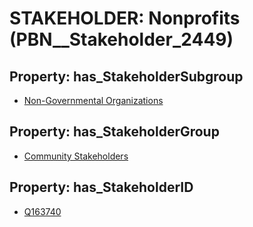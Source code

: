 # STAKEHOLDER: __Nonprofits__ (PBN__Stakeholder_2449)

## Property: has_StakeholderSubgroup

* [Non-Governmental Organizations](PBN__StakeholderSubgroup_126)

## Property: has_StakeholderGroup

* [Community Stakeholders](PBN__StakeholderGroup_8)

## Property: has_StakeholderID

* [Q163740](Q163740)

